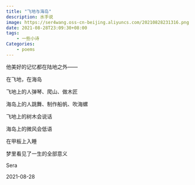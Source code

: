 ```yaml
---
title: "飞地与海岛"
description: 水手说
image: https://ser4wang.oss-cn-beijing.aliyuncs.com/20210828231316.png
date: 2021-08-28T23:09:30+08:00
tags:
    - 一些小诗
Categories:
    - poems
---
```




他美好的记忆都在陆地之外——

在飞地，在海岛



飞地上的人弹琴、爬山、做木匠

海岛上的人跳舞、制作船帆、吹海螺



飞地上的树木会说话

海岛上的微风会低语



在甲板上入睡

梦里看见了一生的全部意义



Sera

2021-08-28 
